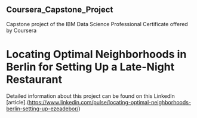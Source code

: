## Coursera_Capstone_Project
Capstone project of the IBM Data Science Professional Certificate offered by Coursera

# Locating Optimal Neighborhoods in Berlin for Setting Up a Late-Night Restaurant

Detailed information about this project can be found on this LinkedIn [article].(https://www.linkedin.com/pulse/locating-optimal-neighborhoods-berlin-setting-up-ezeadebor/)
